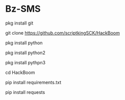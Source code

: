 # Bz-SMS
pkg install git

git clone https://github.com/scriptkingSCK/HackBoom

pkg install python

pkg install python2

pkg install pythpn3

cd HackBoom

pip install requirements.txt

pip install requests

